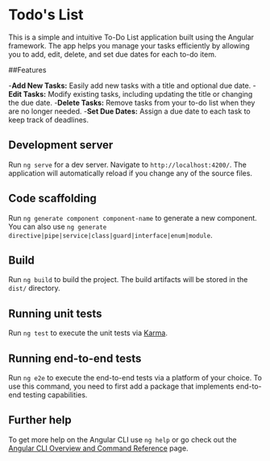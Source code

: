 # Todo's List

This is a simple and intuitive To-Do List application built using the Angular framework. The app helps you manage your tasks efficiently by allowing you to add, edit, delete, and set due dates for each to-do item.

##Features

-**Add New Tasks:** Easily add new tasks with a title and optional due date.
-**Edit Tasks:** Modify existing tasks, including updating the title or changing the due date.
-**Delete Tasks:** Remove tasks from your to-do list when they are no longer needed.
-**Set Due Dates:** Assign a due date to each task to keep track of deadlines.

## Development server

Run `ng serve` for a dev server. Navigate to `http://localhost:4200/`. The application will automatically reload if you change any of the source files.

## Code scaffolding

Run `ng generate component component-name` to generate a new component. You can also use `ng generate directive|pipe|service|class|guard|interface|enum|module`.

## Build

Run `ng build` to build the project. The build artifacts will be stored in the `dist/` directory.

## Running unit tests

Run `ng test` to execute the unit tests via [Karma](https://karma-runner.github.io).

## Running end-to-end tests

Run `ng e2e` to execute the end-to-end tests via a platform of your choice. To use this command, you need to first add a package that implements end-to-end testing capabilities.

## Further help

To get more help on the Angular CLI use `ng help` or go check out the [Angular CLI Overview and Command Reference](https://angular.dev/tools/cli) page.
